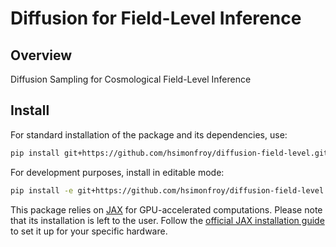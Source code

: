 # Diffusion for Field-Level Inference

## Overview
Diffusion Sampling for Cosmological Field-Level Inference


## Install
For standard installation of the package and its dependencies, use:

```bash
pip install git+https://github.com/hsimonfroy/diffusion-field-level.git
```

For development purposes, install in editable mode:

```bash
pip install -e git+https://github.com/hsimonfroy/diffusion-field-level.git#egg=fldiffus
```

This package relies on [JAX](https://github.com/google/jax) for GPU-accelerated computations. Please note that its installation is left to the user. Follow the [official JAX installation guide](https://github.com/google/jax#installation) to set it up for your specific hardware.